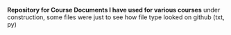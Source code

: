 **Repository for Course Documents I have used for various courses**
under construction, some files were just to see how file type looked on github (txt, py)
